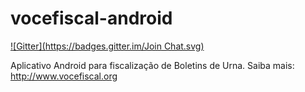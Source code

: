 vocefiscal-android
==================
[![Gitter](https://badges.gitter.im/Join Chat.svg)](https://gitter.im/chicocvenancio/vocefiscal-android?utm_source=badge&utm_medium=badge&utm_campaign=pr-badge&utm_content=badge)

Aplicativo Android para fiscalização de Boletins de Urna. Saiba mais: http://www.vocefiscal.org
